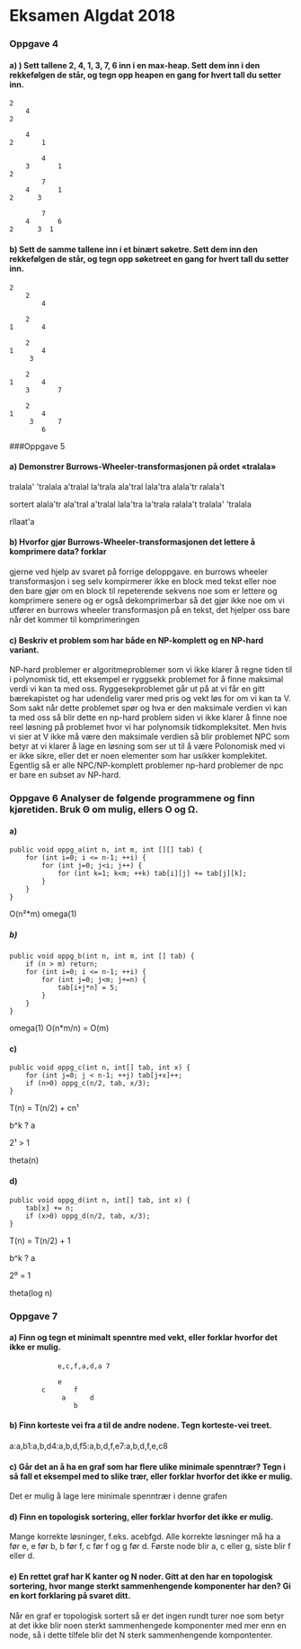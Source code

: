 # Eksamen Algdat 2018

### Oppgave 4
#### a) ) Sett tallene 2, 4, 1, 3, 7, 6 inn i en max-heap. Sett dem inn i den rekkefølgen de står, og tegn opp heapen en gang for hvert tall du setter inn.
    2
        4
    2

        4
    2       1

            4
        3       1
    2
            7
        4       1
    2      3 

            7
        4       6
    2      3  1

#### b) Sett de samme tallene inn i et binært søketre. Sett dem inn den rekkefølgen de står, og tegn opp søketreet en gang for hvert tall du setter inn.
    
    2
        2
            4
        
        2
    1       4

        2
    1       4
         3

        2         
    1       4
        3       7

        2
    1       4
         3      7
            6

###Oppgave 5
#### a) Demonstrer Burrows-Wheeler-transformasjonen på ordet «tralala»
tralala'
'tralala
a'tralal
la'trala
ala'tral
lala'tra
alala'tr
ralala't

sortert
alala'tr
ala'tral
a'tralal
lala'tra
la'trala
ralala't
tralala'
'tralala

rllaat'a

#### b) Hvorfor gjør Burrows-Wheeler-transformasjonen det lettere å komprimere data? forklar
gjerne ved hjelp av svaret på forrige deloppgave.
en burrows wheeler transformasjon i seg selv kompirmerer ikke en block med tekst eller noe den bare gjør om en block til repeterende sekvens noe som er lettere og komprimere senere og er også dekomprimerbar så det gjør ikke noe om vi utfører en burrows wheeler transformasjon på en  tekst, det hjelper oss bare når det kommer til komprimeringen

#### c) Beskriv et problem som har både en NP-komplett og en NP-hard variant.
NP-hard problemer er algoritmeproblemer som vi ikke klarer å regne tiden til i polynomisk tid, ett eksempel er ryggsekk problemet for å finne maksimal verdi vi kan ta med oss. Ryggesekproblemet går ut på at vi får en gitt bærekapistet og har udendelig varer med pris og vekt løs for om vi kan ta V. Som sakt når dette problemet spør og hva er den maksimale verdien vi kan ta med oss så blir dette en np-hard problem siden vi ikke klarer å finne noe reel løsning på problemet hvor vi har polynomsik tidkompleksitet. Men hvis vi sier at V ikke må være den maksimale verdien så blir problemet NPC som betyr at vi klarer å lage en løsning som ser ut til å være Polonomisk med vi er ikke sikre, eller det er noen elementer som har usikker komplekitet. Egentlig så er alle NPC/NP-komplett problemer np-hard problemer de npc er bare en subset av NP-hard. 

### Oppgave 6 Analyser de følgende programmene og finn kjøretiden. Bruk Θ om mulig, ellers O og Ω.
#### a)
    public void oppg_a(int n, int m, int [][] tab) {
        for (int i=0; i <= n-1; ++i) {
            for (int j=0; j<i; j++) {
                for (int k=1; k<m; ++k) tab[i][j] += tab[j][k];
            }   
        }
    }

O(n²*m) omega(1)

##### b)
    public void oppg_b(int n, int m, int [] tab) {
        if (n > m) return;
        for (int i=0; i <= n-1; ++i) {
            for (int j=0; j<m; j+=n) {
                tab[i+j*n] = 5;
            }
        }
    }

omega(1) O(n*m/n) = O(m)     

#### c) 
    public void oppg_c(int n, int[] tab, int x) {
        for (int j=0; j < n-1; ++j) tab[j+x]++;
        if (n>0) oppg_c(n/2, tab, x/3);
    }

T(n) = T(n/2) + cn¹

b^k ? a

2¹ > 1 

theta(n)

#### d)
    public void oppg_d(int n, int[] tab, int x) {
        tab[x] += n;
        if (x>0) oppg_d(n/2, tab, x/3);
    }

T(n) = T(n/2) + 1

b^k ? a

2⁰ = 1

theta(log n)

### Oppgave 7 
#### a) Finn og tegn et minimalt spenntre med vekt, eller forklar hvorfor det ikke er mulig.
                e,c,f,a,d,a 7

                e
            c       f
                 a      d
                    b

#### b) Finn korteste vei fra 𝑎 til de andre nodene. Tegn korteste-vei treet.

a:a,b1:a,b,d4:a,b,d,f5:a,b,d,f,e7:a,b,d,f,e,c8

#### c) Går det an å ha en graf som har flere ulike minimale spenntrær? Tegn i så fall et eksempel med to slike trær, eller forklar hvorfor det ikke er mulig.
Det er mulig å lage lere minimale spenntrær i denne grafen

#### d) Finn en topologisk sortering, eller forklar hvorfor det ikke er mulig.

Mange korrekte løsninger, f.eks. acebfgd. Alle korrekte løsninger må ha a før e, e før b, b
før f, c før f og g før d.
Første node blir a, c eller g, siste blir f eller d.

#### e) En rettet graf har K kanter og N noder. Gitt at den har en topologisk sortering, hvor mange sterkt sammenhengende komponenter har den? Gi en kort forklaring på svaret ditt.

Når en graf er topologisk sortert så er det ingen rundt turer noe som betyr at det ikke blir noen sterkt sammenhengede komponenter med mer enn en node, så i dette tilfele blir det N sterk sammenhengende kompontenter. 




